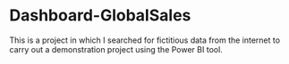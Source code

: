# Dashboard-GlobalSales

This is a project in which I searched for fictitious data from the internet to carry out a demonstration project using the Power BI tool.
